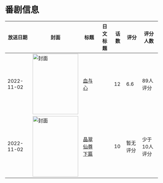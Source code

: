# 番剧信息

|放送日期|封面|标题|日文标题|话数|评分|评分人数|
|---|---|---|---|---|---|---|
|2022-11-02|<img src="//lain.bgm.tv/pic/cover/c/1d/23/320239_8737f.jpg" alt="封面" style="width:150px;height:200px;object-fit:cover;">|[血与心](https://bangumi.tv/subject/320239)||12|6.6|89人评分|
|2022-11-02|<img src="//lain.bgm.tv/pic/cover/c/39/d8/406920_ESeqo.jpg" alt="封面" style="width:150px;height:200px;object-fit:cover;">|[晶翠仙尊 下篇](https://bangumi.tv/subject/406920)||10|暂无评分|少于10人评分|
